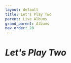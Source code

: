 ```yaml
---
layout: default
title: Let's Play Two
parent: Live Albums
grand_parent: Albums
nav_order: 20
---
```


# *Let's Play Two*